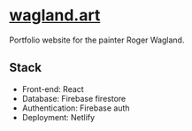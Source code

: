 # [wagland.art](https://wagland.art)

Portfolio website for the painter Roger Wagland.

## Stack
- Front-end: React
- Database: Firebase firestore
- Authentication: Firebase auth
- Deployment: Netlify